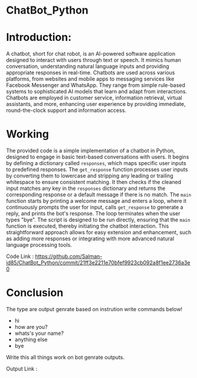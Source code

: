 # ChatBot_Python

# Introduction:

A chatbot, short for chat robot, is an AI-powered software application designed to interact with users through text or speech. It mimics human conversation, understanding natural language inputs and providing appropriate responses in real-time. Chatbots are used across various platforms, from websites and mobile apps to messaging services like Facebook Messenger and WhatsApp. They range from simple rule-based systems to sophisticated AI models that learn and adapt from interactions. Chatbots are employed in customer service, information retrieval, virtual assistants, and more, enhancing user experience by providing immediate, round-the-clock support and information access.

# Working

The provided code is a simple implementation of a chatbot in Python, designed to engage in basic text-based conversations with users. It begins by defining a dictionary called `responses`, which maps specific user inputs to predefined responses. The `get_response` function processes user inputs by converting them to lowercase and stripping any leading or trailing whitespace to ensure consistent matching. It then checks if the cleaned input matches any key in the `responses` dictionary and returns the corresponding response or a default message if there is no match. The `main` function starts by printing a welcome message and enters a loop, where it continuously prompts the user for input, calls `get_response` to generate a reply, and prints the bot's response. The loop terminates when the user types "bye". The script is designed to be run directly, ensuring that the `main` function is executed, thereby initiating the chatbot interaction. This straightforward approach allows for easy extension and enhancement, such as adding more responses or integrating with more advanced natural language processing tools.

Code Link : https://github.com/Salman-id85/ChatBot_Python/commit/21ff3e2211e70bfef9923cb092a8f1ee2736a3e0

# Conclusion

The type are output genrate based on instrution write commands below!

* hi
* how are you?
* whats's your name?
* anything else
* bye

Write this all things work on bot genrate outputs.

Output Link : 
